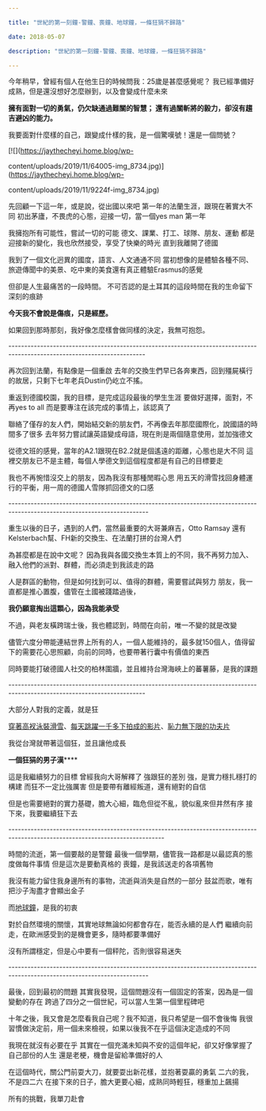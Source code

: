 ```yaml
---

title: "世紀的第一刻鐘-警鐘、喪鐘、地球鐘，一條狂狷不歸路"

date: 2018-05-07

description: "世紀的第一刻鐘-警鐘、喪鐘、地球鐘，一條狂狷不歸路"

---
```




今年稍早，曾經有個人在他生日的時候問我：25歲是甚麼感覺呢？ 我已經準備好成熟，但是還沒想好怎麼辦到，以及會變成什麼未來

**擁有面對一切的勇氣，仍欠缺通過難關的智慧； 還有過關斬將的毅力，卻沒有趨吉避凶的能力。**



我要面對什麼樣的自己，跟變成什樣的我，是一個驚嘆號！還是一個問號？



[![](https://jaythecheyi.home.blog/wp-

content/uploads/2019/11/64005-img_8734.jpg)](https://jaythecheyi.home.blog/wp-

content/uploads/2019/11/9224f-img_8734.jpg)



先回顧一下這一年，或是說，從出國以來吧 第一年的法蘭生涯，跟現在著實大不同 初出茅廬，不畏虎的心態，迎接一切，當一個yes man 第一年

我擁抱所有可能性，嘗試一切的可能 德文、課業、打工、球隊、朋友、運動 都是迎接新的變化，我也欣然接受，享受了快樂的時光 直到我離開了德國

我到了一個文化迥異的國度，語言、人文通通不同 當初想像的是體驗各種不同、旅遊傳聞中的美景、吃中東的美食還有真正體驗Erasmus的感覺

但卻是人生最痛苦的一段時間。 不可否認的是土耳其的這段時間在我的生命留下深刻的痕跡



**今天我不會說是傷痕，只是經歷。**



如果回到那時那刻，我好像怎麼樣會做同樣的決定，我無可抱怨。

\-------------------------------------------------------------------------------------------------------------------------

再次回到法蘭，有點像是一個重啟 去年的交換生們早已各奔東西，回到殭屍橫行的故居，只剩下七年老兵Dustin仍屹立不搖。

重返到德國校園，我的目標，是完成這段最後的學生生涯 要做好選擇，面對，不再yes to all 而是要專注在該完成的事情上，該認真了

聯絡了僅存的友人們，開始結交新的朋友們，不再像去年那麼國際化，說國語的時間多了很多 去年努力嘗試讓英語變成母語，現在則是兩個隨意使用，並加強德文

從德文班的感覺，當年的A2.1跟現在B2.2就是個遙遠的距離，心態也是大不同 這裡交朋友已不是主體，每個人學德文到這個程度都是有自己的目標要走

我也不再惋惜沒交上的朋友，因為我沒有那種閒暇心思 用五天的滑雪找回身體運行的平衡，用一周的德國人雪隊抓回德文的口感

\--------------------------------------------------------------------------------------------------------------------------

重生以後的日子，遇到的人們，當然最重要的大哥兼麻吉，Otto Ramsay 還有Kelsterbach幫、FH新的交換生、在法蘭打拼的台灣人們

為甚麼都是在說中文呢？ 因為我與各國交換生本質上的不同，我不再努力加入、融入他們的派對、群體，而必須走到我該走的路

人是群區的動物，但是如何找到可以、值得的群體，需要嘗試與努力 朋友，我一直都是推心置腹，儘管在土國被踐踏過後，



**我仍願意掏出這顆心，因為我能承受**



不過，與老友橫跨瑞士後，我也體認到，時間在向前，唯一不變的就是改變

儘管六度分帶能連結世界上所有的人，一個人能維持的，最多就150個人，值得留下的需要花心思照顧，向前的同時，也要帶著行囊中有價值的東西

同時要能打破德國人社交的柏林圍牆，並且維持台灣海峽上的蕃薯藤，是我的課題

\-------------------------------------------------------------------------------------------------------------------------

大部分人對我的定義，就是狂



[穿著高衩泳裝滑雪](https://youtu.be/gvzce3qnO_U)、[每天跳躍一千多下拍成的影片](https://youtu.be/8HX-o0LIVOM)、[恥力無下限的功夫片](https://youtu.be/5C7XnyWxOFg)



我從台灣就帶著這個狂，並且讓他成長



**一個狂狷的男子漢******



這是我繼續努力的目標 曾經我向大哥解釋了 強跟狂的差別 強，是實力穩扎穩打的構建 而狂不一定比強厲害 但是要帶有離經叛道，還有絕對的自信

但是也需要絕對的實力基礎，膽大心細，臨危但從不亂，貌似亂來但井然有序 接下來，我要繼續狂下去

\-------------------------------------------------------------------------------------------------------------------------------

時間的流逝，第一個要敲的是警鐘 最後一個學期，儘管我一路都是以最認真的態度做每件事情 但是這次是要動真格的 喪鐘，是我該送走的各項舊物

我沒有能力留住我身邊所有的事物，流逝與消失是自然的一部分 鼓盆而歌，唯有把沙子淘盡才會顯出金子

而[地球鐘](http://www.poodwaddle.com/worldclock/env/)，是我的初衷

對於自然環境的關懷，其實地球無論如何都會存在，能否永續的是人們 繼續向前走，在歐洲感受到的是機會更多，隨時都要準備好

沒有所謂穩定，但是心中要有一個秤陀，否則很容易迷失

\--------------------------------------------------------------------------------------------------------------------------

最後，回到最初的問題 其實我發現，這個問題沒有一個固定的答案，因為是一個變動的存在 跨過了四分之一個世紀，可以當人生第一個里程碑吧

十年之後，我又會是怎麼看我自己呢？我不知道，我只希望是一個不會後悔 我很習慣做決定前，用一個未來檢視，如果以後我不在乎這個決定造成的不同

我現在就沒有必要在乎 其實在一個充滿未知與不安的這個年紀，卻又好像掌握了自己部份的人生 還是老梗，機會是留給準備好的人

在這個時代，關公門前耍大刀，就要耍出新花樣，並抱著耍贏的勇氣 二六的我，不是四二六 在接下來的日子，膽大更要心細，成熟同時輕狂，穩重加上飆揚

所有的挑戰，我單刀赴會



